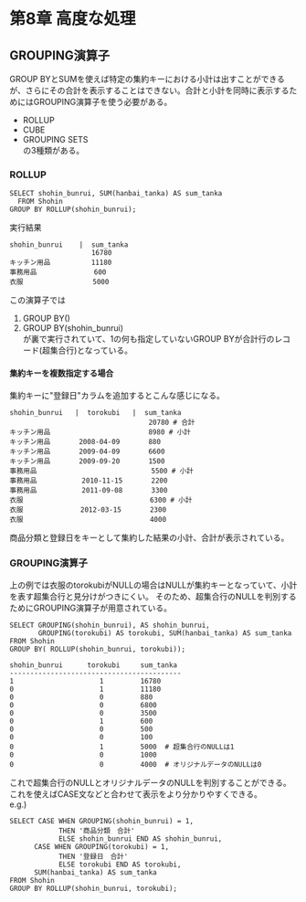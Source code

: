 # 第8章 高度な処理

## GROUPING演算子

GROUP BYとSUMを使えば特定の集約キーにおける小計は出すことができるが、さらにその合計を表示することはできない。合計と小計を同時に表示するためにはGROUPING演算子を使う必要がある。  
- ROLLUP
- CUBE
- GROUPING SETS  
の3種類がある。  

### ROLLUP

~~~
SELECT shohin_bunrui, SUM(hanbai_tanka) AS sum_tanka
  FROM Shohin
GROUP BY ROLLUP(shohin_bunrui);
~~~  

実行結果  
~~~
shohin_bunrui    |  sum_tanka
                    16780
キッチン用品          11180
事務用品              600
衣服                 5000
~~~  

この演算子では
1. GROUP BY()
2. GROUP BY(shohin_bunrui)  
が裏で実行されていて、1の何も指定していないGROUP BYが合計行のレコード(超集合行)となっている。  

#### 集約キーを複数指定する場合

集約キーに"登録日"カラムを追加するとこんな感じになる。  
~~~  
shohin_bunrui   |  torokubi   |  sum_tanka
                                  20780 # 合計
キッチン用品                        8980 # 小計
キッチン用品       2008-04-09       880
キッチン用品       2009-04-09       6600
キッチン用品       2009-09-20       1500
事務用品                            5500 # 小計
事務用品           2010-11-15       2200
事務用品           2011-09-08       3300
衣服                               6300 # 小計
衣服              2012-03-15       2300
衣服                               4000
~~~  

商品分類と登録日をキーとして集約した結果の小計、合計が表示されている。  

### GROUPING演算子

上の例では衣服のtorokubiがNULLの場合はNULLが集約キーとなっていて、小計を表す超集合行と見分けがつきにくい。
そのため、超集合行のNULLを判別するためにGROUPING演算子が用意されている。  

~~~
SELECT GROUPING(shohin_bunrui), AS shohin_bunrui,
       GROUPING(torokubi) AS torokubi, SUM(hanbai_tanka) AS sum_tanka
FROM Shohin
GROUP BY( ROLLUP(shohin_bunrui, torokubi));
~~~  

~~~
shohin_bunrui      torokubi     sum_tanka
------------------------------------------
1                     1         16780
0                     1         11180
0                     0         880
0                     0         6800
0                     0         3500
0                     1         600
0                     0         500
0                     0         100
0                     1         5000  # 超集合行のNULLは1
0                     0         1000
0                     0         4000  # オリジナルデータのNULLは0
~~~  

これで超集合行のNULLとオリジナルデータのNULLを判別することができる。  
これを使えばCASE文などと合わせて表示をより分かりやすくできる。  
e.g.)
~~~
SELECT CASE WHEN GROUPING(shohin_bunrui) = 1,
            THEN '商品分類　合計'
            ELSE shohin_bunrui END AS shohin_bunrui,
      CASE WHEN GROUPING(torokubi) = 1,
            THEN '登録日　合計'
            ELSE torokubi END AS torokubi,
      SUM(hanbai_tanka) AS sum_tanka
FROM Shohin
GROUP BY ROLLUP(shohin_bunrui, torokubi);
~~~  


